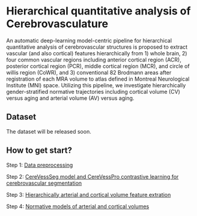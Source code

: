 # Hierarchical quantitative analysis of Cerebrovasculature
An automatic deep-learning model-centric pipeline for hierarchical quantitative analysis of cerebrovascular structures is proposed to extract vascular (and also cortical) features hierarchically from 1) whole brain, 2) four common vascular regions including anterior cortical region (ACR), posterior cortical region (PCR), middle cortical region (MCR), and circle of willis region (CoWR), and 3) conventional 82 Brodmann areas after registration of each MRA volume to atlas defined in Montreal Neurological Institute (MNI) space. Utilizing this pipeline, we investigate hierarchically gender-stratified normative trajectories including cortical volume (CV) versus aging and arterial volume (AV) versus aging.

  
## Dataset
The dataset will be released soon.


## How to get start?

Step 1: [Data preprocessing](/1_preprocessing/README.md)  
  
Step 2: [CereVessSeg model and CereVessPro contrastive learning for cerebrovascular segmentation](/2_CereVessSeg_CereVessPro/README.md)  

Step 3: [Hierarchically arterial and cortical volume feature extration](/3_feature_extraction/README.md)  

Step 4: [Normative models of arterial and cortical volumes](/4_R_LOESS_curve/README.md)


 
